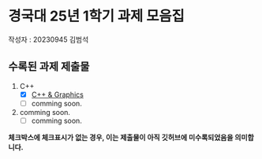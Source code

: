 # 경국대 25년 1학기 과제 모음집
작성자 : 20230945 김범석

## 수록된 과제 제출물
1. C++
   - [x] [C++ & Graphics](https://github.com/irop3126/rhkwp_gknu_2025-1/blob/main/C%2B%2B%20%26%20Graphics/README.md)
   - [ ] comming soon.
2. comming soon.
   - [ ] comming soon.

**체크박스에 체크표시가 없는 경우, 이는 제출물이 아직 깃허브에 미수록되었음을 의미합니다.**
